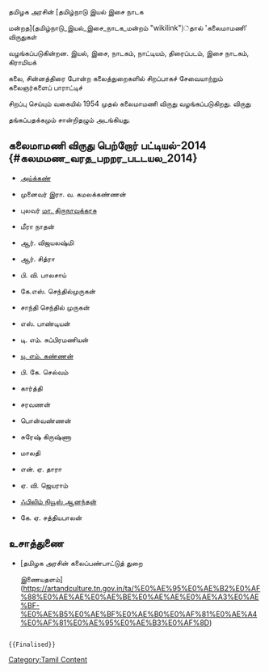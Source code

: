 தமிழக அரசின் [தமிழ்நாடு இயல் இசை நாடக
மன்றத](தமிழ்நாடு_இயல்_இசை_நாடக_மன்றம் "wikilink")்தால் 'கலைமாமணி' விருதுகள்
வழங்கப்படுகின்றன. இயல், இசை, நாடகம், நாட்டியம், திரைப்படம், இசை நாடகம், கிராமியக்
கலை, சின்னத்திரை போன்ற கலைத்துறைகளில் சிறப்பாகச் சேவையாற்றும் கலைஞர்களைப் பாராட்டிச்
சிறப்பு செய்யும் வகையில் 1954 முதல் கலைமாமணி விருது வழங்கப்படுகிறது. விருது
தங்கப்பதக்கமும் சான்றிதழும் அடங்கியது.

## கலைமாமணி விருது பெற்றோர் பட்டியல்-2014 {#கலமமண_வரத_பறறர_படடயல_2014}

-   [அய்க்கண்](அய்க்கண் "wikilink")
-   முனைவர் இரா. வ. கமலக்கண்ணன்
-   புலவர் [மா. திருநாவுக்கரசு](மா._திருநாவுக்கரசு "wikilink")
-   மீரா நாதன்
-   ஆர். விஜயலஷ்மி
-   ஆர். சித்ரா
-   பி. வி. பாலசாய்
-   கே.எஸ். செந்தில்முருகன்
-   சாந்தி செந்தில் முருகன்
-   எஸ். பாண்டியன்
-   டி. எம். சுப்பிரமணியன்
-   [யு. எம். கண்ணன்](யு._எம்._கண்ணன் "wikilink")
-   பி. கே. செல்வம்
-   கார்த்தி
-   சரவணன்
-   பொன்வண்ணன்
-   சுரேஷ் கிருஷ்ணா
-   மாலதி
-   என். ஏ. தாரா
-   ஏ. வி. ஜெயராம்
-   [ஃபிலிம் நியூஸ் ஆனந்தன்](ஃபிலிம்_நியூஸ்_ஆனந்தன் "wikilink")
-   கே. ஏ. சத்தியபாலன்

## உசாத்துணை

-   [தமிழக அரசின் கலைப்பண்பாட்டுத் துறை
    இணையதளம்](https://artandculture.tn.gov.in/ta/%E0%AE%95%E0%AE%B2%E0%AF%88%E0%AE%AE%E0%AE%BE%E0%AE%AE%E0%AE%A3%E0%AE%BF-%E0%AE%B5%E0%AE%BF%E0%AE%B0%E0%AF%81%E0%AE%A4%E0%AF%81%E0%AE%95%E0%AE%B3%E0%AF%8D)

```{=mediawiki}
{{Finalised}}
```
[Category:Tamil Content](Category:Tamil_Content "wikilink")
